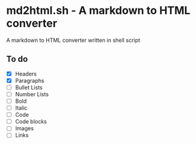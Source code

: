 # md2html.sh - A markdown to HTML converter

A markdown to HTML converter written in shell script

## To do

- [x] Headers
- [x] Paragraphs
- [ ] Bullet Lists
- [ ] Number Lists
- [ ] Bold
- [ ] Italic
- [ ] Code
- [ ] Code blocks
- [ ] Images
- [ ] Links
